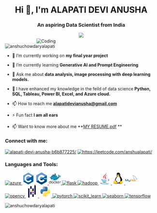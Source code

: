 <h1 align="center">Hi 👋, I'm ALAPATI DEVI ANUSHA</h1>
<h3 align="center">An aspiring Data Scientist from India</h3>
<div align="center"> <img src="https://github.com/anshuchowdaryalapati/anshuchowdaryalapati/assets/141652539/e9a8ea5d-abbd-4be6-a7c7-c09c0f56faae"> </div>

<img align="right" alt="Coding" width="400" src="https://github.com/anshuchowdaryalapati/anshuchowdaryalapati/assets/141652539/eb19b80c-911e-4146-9353-f15083040380">
<p align="left"> <img src="https://komarev.com/ghpvc/?username=anshuchowdaryalapati&label=Profile%20views&color=0e75b6&style=flat" alt="anshuchowdaryalapati" /> </p>

- 🔭 I’m currently working on **my final year project**

- 🌱 I’m currently learning **Generative AI and Prompt Engineering**

- 💬 Ask me about **data analysis, image processing with deep learning models.**

- 👯 I have enhanced my knowledge in the feild of data science **Python, SQL, Tableau, Power BI, Excel, and Azure cloud.**

- 📫 How to reach me **alapatidevianusha@gmail.com**

- ⚡ Fun fact **I am all ears**

- 📫 Want to know more about me **[MY RESUME.pdf](https://github.com/anshuchowdaryalapati/anshuchowdaryalapati/files/14435961/LING.RESUME.pdf)
**

<h3 align="left">Connect with me:</h3>
<p align="left">
<a href="https://linkedin.com/in/alapati-devi-anusha-b6b877225/" target="blank"><img align="center" src="https://raw.githubusercontent.com/rahuldkjain/github-profile-readme-generator/master/src/images/icons/Social/linked-in-alt.svg" alt="alapati-devi-anusha-b6b877225/" height="30" width="40" /></a>
<a href="https://www.leetcode.com/https://leetcode.com/anshualapati/" target="blank"><img align="center" src="https://raw.githubusercontent.com/rahuldkjain/github-profile-readme-generator/master/src/images/icons/Social/leet-code.svg" alt="https://leetcode.com/anshualapati/" height="30" width="40" /></a>
</p>

<h3 align="left">Languages and Tools:</h3>
<p align="left"> <a href="https://azure.microsoft.com/en-in/" target="_blank" rel="noreferrer"> <img src="https://www.vectorlogo.zone/logos/microsoft_azure/microsoft_azure-icon.svg" alt="azure" width="40" height="40"/> </a> <a href="https://www.cprogramming.com/" target="_blank" rel="noreferrer"> <img src="https://raw.githubusercontent.com/devicons/devicon/master/icons/c/c-original.svg" alt="c" width="40" height="40"/> </a> <a href="https://www.w3schools.com/cpp/" target="_blank" rel="noreferrer"> <img src="https://raw.githubusercontent.com/devicons/devicon/master/icons/cplusplus/cplusplus-original.svg" alt="cplusplus" width="40" height="40"/> </a> <a href="https://www.docker.com/" target="_blank" rel="noreferrer"> <img src="https://raw.githubusercontent.com/devicons/devicon/master/icons/docker/docker-original-wordmark.svg" alt="docker" width="40" height="40"/> </a> <a href="https://flask.palletsprojects.com/" target="_blank" rel="noreferrer"> <img src="https://www.vectorlogo.zone/logos/pocoo_flask/pocoo_flask-icon.svg" alt="flask" width="40" height="40"/> </a> <a href="https://hadoop.apache.org/" target="_blank" rel="noreferrer"> <img src="https://www.vectorlogo.zone/logos/apache_hadoop/apache_hadoop-icon.svg" alt="hadoop" width="40" height="40"/> </a> <a href="https://www.java.com" target="_blank" rel="noreferrer"> <img src="https://raw.githubusercontent.com/devicons/devicon/master/icons/java/java-original.svg" alt="java" width="40" height="40"/> </a> <a href="https://www.linux.org/" target="_blank" rel="noreferrer"> <img src="https://raw.githubusercontent.com/devicons/devicon/master/icons/linux/linux-original.svg" alt="linux" width="40" height="40"/> </a> <a href="https://www.mysql.com/" target="_blank" rel="noreferrer"> <img src="https://raw.githubusercontent.com/devicons/devicon/master/icons/mysql/mysql-original-wordmark.svg" alt="mysql" width="40" height="40"/> </a> <a href="https://opencv.org/" target="_blank" rel="noreferrer"> <img src="https://www.vectorlogo.zone/logos/opencv/opencv-icon.svg" alt="opencv" width="40" height="40"/> </a> <a href="https://pandas.pydata.org/" target="_blank" rel="noreferrer"> <img src="https://raw.githubusercontent.com/devicons/devicon/2ae2a900d2f041da66e950e4d48052658d850630/icons/pandas/pandas-original.svg" alt="pandas" width="40" height="40"/> </a> <a href="https://www.python.org" target="_blank" rel="noreferrer"> <img src="https://raw.githubusercontent.com/devicons/devicon/master/icons/python/python-original.svg" alt="python" width="40" height="40"/> </a> <a href="https://pytorch.org/" target="_blank" rel="noreferrer"> <img src="https://www.vectorlogo.zone/logos/pytorch/pytorch-icon.svg" alt="pytorch" width="40" height="40"/> </a> <a href="https://scikit-learn.org/" target="_blank" rel="noreferrer"> <img src="https://upload.wikimedia.org/wikipedia/commons/0/05/Scikit_learn_logo_small.svg" alt="scikit_learn" width="40" height="40"/> </a> <a href="https://seaborn.pydata.org/" target="_blank" rel="noreferrer"> <img src="https://seaborn.pydata.org/_images/logo-mark-lightbg.svg" alt="seaborn" width="40" height="40"/> </a> <a href="https://www.tensorflow.org" target="_blank" rel="noreferrer"> <img src="https://www.vectorlogo.zone/logos/tensorflow/tensorflow-icon.svg" alt="tensorflow" width="40" height="40"/> </a> </p>

<p><img align="center" src="https://github-readme-stats.vercel.app/api/top-langs?username=anshuchowdaryalapati&show_icons=true&locale=en&layout=compact" alt="anshuchowdaryalapati" /></p>
